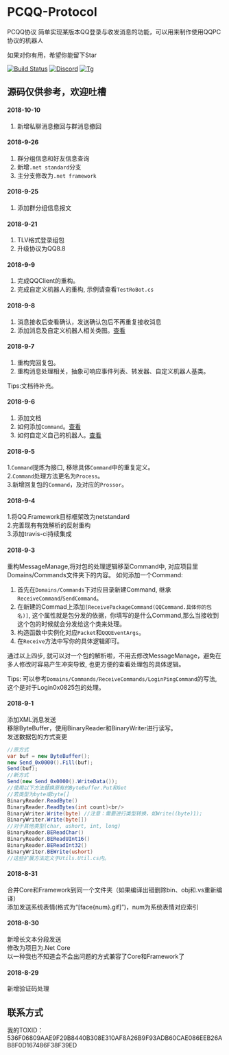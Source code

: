 # PCQQ-Protocol
PCQQ协议
简单实现某版本QQ登录与收发消息的功能，可以用来制作使用QQPC协议的机器人

如果对你有用，希望你能留下Star

[![Build Status](https://travis-ci.org/luojinfang/PCQQ-Protocol.svg?branch=master)](https://travis-ci.org/luojinfang/PCQQ-Protocol)
[![Discord](https://discordapp.com/api/guilds/499612703447580683/widget.png?style=shield)](https://discord.gg/vp6bXfb)
[![Tg](https://img.shields.io/badge/Telegram-group-blue.svg)](https://t.me/joinchat/FTcG4kuKAAo1BqojyDxNzQ)

源码仅供参考，欢迎吐槽
------------------------------------------
#### 2018-10-10
1. 新增私聊消息撤回与群消息撤回

#### 2018-9-26
1. 群分组信息和好友信息查询
2. 新增`.net standard`分支
3. 主分支修改为`.net framework`

#### 2018-9-25
1. 添加群分组信息报文

#### 2018-9-21
1. TLV格式登录组包
2. 升级协议为QQ8.8

#### 2018-9-9
1. 完成QQClient的重构。
2. 完成自定义机器人的重构, 示例请查看`TestRoBot.cs`

#### 2018-9-8
1. 消息接收后查看确认，发送确认包后不再重复接收消息
2. 添加消息及自定义机器人相关类图。[查看](./QQ.Framework/Docs/UMLs/RoBot.png)

#### 2018-9-7
1. 重构完回复包。
2. 重构消息处理相关，抽象可响应事件列表、转发器、自定义机器人基类。

Tips:文档待补充。

#### 2018-9-6
1. 添加文档
2. 如何添加`Command`。[查看](./QQ.Framework/Docs/MessageManage.md)
3. 如何自定义自己的机器人。[查看](./QQ.Framework/Docs/add_your_custom_robot.md)

#### 2018-9-5
1.`Command`提炼为接口, 移除具体`Command`中的重复定义。<br>
2.`Command`处理方法更名为`Process`。<br>
3.新增回复包的`Command`，及对应的`Prossor`。

#### 2018-9-4 
1.将QQ.Framework目标框架改为netstandard<br>
2.完善现有有效解析的反射重构<br>
3.添加travis-ci持续集成

#### 2018-9-3 
重构MessageManage,将对包的处理逻辑移至Command中, 对应项目里Domains/Commands文件夹下的内容。
如何添加一个Command: 

1. 首先在`Domains/Commands`下对应目录新建Command, 继承`ReceiveCommand`/`SendCommand`。
2. 在新建的Commad上添加`[ReceivePackageCommand(QQCommand.具体你的包名)]`, 这个属性就是包分发的依据，你填写的是什么Command,那么当接收到这个包的时候就会分发给这个类来处理。
3. 构造函数中实例化对应`Packet`和`QQQEventArgs`。
4. 在`Receive`方法中写你的具体逻辑即可。

通过以上四步, 就可以对一个包的解析啦，不用去修改MessageManage，避免在多人修改时容易产生冲突导致, 也更方便的查看处理包的具体逻辑。

Tips: 可以参考`Domains/Commands/ReceiveCommands/LoginPingCommand`的写法, 这个是对于Login0x0825包的处理。

#### 2018-9-1
添加XML消息发送  
移除ByteBuffer，使用BinaryReader和BinaryWriter进行读写。  
发送数据包的方式变更
```C#
//原方式
var buf = new ByteBuffer();
new Send_0x0000().Fill(buf);
Send(buf);
//新方式
Send(new Send_0x0000().WriteData());
//使用以下方法替换原有的ByteBuffer.Put和Get
//若类型为byte或byte[]
BinaryReader.ReadByte()
BinaryReader.ReadBytes(int count)<br/>
BinaryWriter.Write(byte) //注意：需要进行类型转换，如Write((byte)1);
BinaryWriter.Write(byte[])
//对于其他类型(char, ushort, int, long)
BinaryReader.BEReadChar()
BinaryReader.BEReadUInt16()
BinaryReader.BEReadInt32()
BinaryWriter.BEWrite(ushort)
//这些扩展方法定义于Utils.Util.cs内。
```
#### 2018-8-31
合并Core和Framework到同一个文件夹（如果编译出错删除bin、obj和.vs重新编译）  
添加发送系统表情(格式为“[face\{num}.gif]”)，num为系统表情对应索引

#### 2018-8-30
新增长文本分段发送  
修改为项目为.Net Core  
以一种我也不知道会不会出问题的方式兼容了Core和Framework了

#### 2018-8-29
新增验证码处理

联系方式
------------------------------------------
我的TOXID：536F06809AAE9F29B8440B308E310AF8A26B9F93ADB60CAE086EEB26AB8F0D167486F38F39ED
<br>
<!--img src="/tox_save.png?raw=true" style="width:275px;" alt="联系方式"-->
<br>
